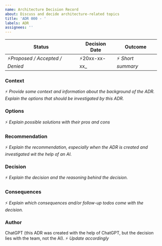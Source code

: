 ```yaml
---
name: Architecture Decision Record
about: Discuss and decide architecture-related topics
title: 'ADR 000 - '
labels: ADR
assignees: ''
---
```


| Status                              | Decision Date       | Outcome               |
|-------------------------------------|---------------------|-----------------------|
| :zap:_Proposed / Accepted / Denied_ | :zap:20xx-xx-xx_    | :zap: _Short summary_ |

### Context
:zap: _Provide some context and information about the background of the ADR. Explain the options that should be investigated by this ADR._

### Options
:zap: _Explain possible solutions with their pros and cons_

### Recommendation
:zap: _Explain the recommendation, especially when the ADR is created and investigated wit the help of an AI._

### Decision
:zap: _Explain the decision and the reasoning behind the decision._

### Consequences
:zap: _Explain which consequences and/or follow-up todos come with the decision._

### Author
ChatGPT (this ADR was created with the help of ChatGPT, but the decision lies with the team, not the AI). :zap: _Update accordingly_
